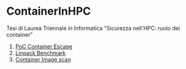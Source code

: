 # ContainerInHPC

Tesi di Laurea Triennale in Informatica "Sicurezza nell'HPC: ruolo dei container"

1. [PoC Container Escape](./Container%20Escape/README.md)
2. [Linpack Benchmark](./Linpack%20Benchmark/README.md)
3. [Container Image scan](./Image%20scanner/README.md)
